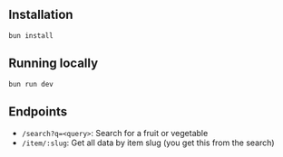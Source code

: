 ## Installation

```
bun install
```

## Running locally

```
bun run dev
```

## Endpoints

- `/search?q=<query>`: Search for a fruit or vegetable
- `/item/:slug`: Get all data by item slug (you get this from the search)
